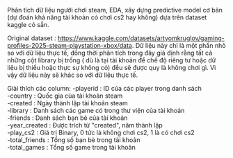 Phân tích dữ liệu người chơi steam, EDA, xây dựng predictive model cơ bản (dự đoán khả năng tài khoản có chơi cs2 hay không) dựa trên dataset kaggle có sẵn.

Original dataset : https://www.kaggle.com/datasets/artyomkruglov/gaming-profiles-2025-steam-playstation-xbox/data. Dữ liệu này chỉ là một phần nhỏ so với dữ liệu thực tế, đồng thời phân tích trong đây giả định rằng tất cả những cột library bị trống ( dù là tại tài khoản để chế độ riêng tư hoặc dữ liệu bị thiếu hoặc thực sự không có) đều sẽ được quy là không chơi gì. Vì vậy dữ liệu này sẽ khác so với dữ liệu thực tế.  

Giải thích các column:
-playerid : ID của các player trong danh sách  
-country : Quốc gia của tài khoản steam  
-created : Ngày thành lập tài khoản steam  
-library	: Danh sách các game có trong thư viện của tài khoản  
-friends : Danh sách bạn bè của tài khoản  
-year_created : Được trích từ "created", năm thành lập  
-play_cs2 : Giá trị Binary, 0 tức là không chơi cs2, 1 là có chơi cs2  
-total_friends : Tổng số bạn bè trong tài khoản  
-total_games : Tổng số game trong tài khoản  
